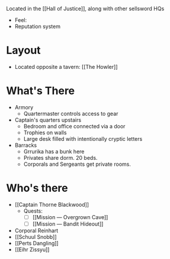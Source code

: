 Located in the [[Hall of Justice]], along with other sellsword HQs
* Feel:
* Reputation system
# Layout
* Located opposite a tavern: [[The Howler]]
# What's There
* Armory
	* Quartermaster controls access to gear
* Captain's quarters upstairs
	* Bedroom and office connected via a door
	* Trophies on walls
	* Large desk filled with intentionally cryptic letters
* Barracks
	* Grrurika has a bunk here
	* Privates share dorm. 20 beds.
	* Corporals and Sergeants get private rooms.
# Who's there
* [[Captain Thorne Blackwood]]
	* Quests:
		* [ ] [[Mission — Overgrown Cave]]
		* [ ] [[Mission — Bandit Hideout]]
* Corporal Reinhart
* [[Schuul Snobb]]
* [[Perts Dangling]]
* [[Eihr Zissyu]]